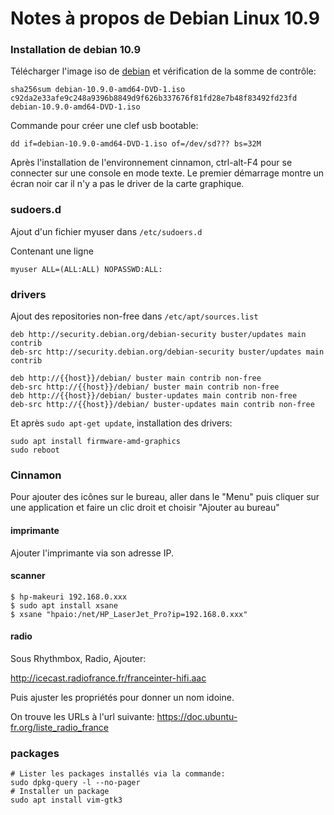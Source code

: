 # Notes à propos de Debian Linux 10.9

### Installation de debian 10.9

Télécharger l'image iso de [debian](https://cdimage.debian.org/debian-cd/current/amd64/iso-dvd/) et vérification de la somme de contrôle:

```
sha256sum debian-10.9.0-amd64-DVD-1.iso 
c92da2e33afe9c248a9396b8849d9f626b337676f81fd28e7b48f83492fd23fd  debian-10.9.0-amd64-DVD-1.iso
```

Commande pour créer une clef usb bootable:

`dd if=debian-10.9.0-amd64-DVD-1.iso of=/dev/sd??? bs=32M`


Après l'installation de l'environnement cinnamon, ctrl-alt-F4 pour se connecter sur une console en mode texte.
Le premier démarrage montre un écran noir car il n'y a pas le driver de la carte graphique.

### sudoers.d

Ajout d'un fichier myuser dans `/etc/sudoers.d`

Contenant une ligne 

```
myuser ALL=(ALL:ALL) NOPASSWD:ALL:
```

### drivers

Ajout des repositories non-free dans `/etc/apt/sources.list`

```
deb http://security.debian.org/debian-security buster/updates main contrib
deb-src http://security.debian.org/debian-security buster/updates main contrib

deb http://{{host}}/debian/ buster main contrib non-free
deb-src http://{{host}}/debian/ buster main contrib non-free
deb http://{{host}}/debian/ buster-updates main contrib non-free
deb-src http://{{host}}/debian/ buster-updates main contrib non-free
```

Et après `sudo apt-get update`, installation des drivers:

```
sudo apt install firmware-amd-graphics
sudo reboot
```

### Cinnamon

Pour ajouter des icônes sur le bureau, aller dans le "Menu" puis cliquer sur une application et faire un clic droit et choisir "Ajouter au bureau"

#### imprimante 

Ajouter l'imprimante via son adresse IP.

#### scanner

```
$ hp-makeuri 192.168.0.xxx 
$ sudo apt install xsane 
$ xsane "hpaio:/net/HP_LaserJet_Pro?ip=192.168.0.xxx"
```
#### radio

Sous Rhythmbox, Radio, Ajouter: 

http://icecast.radiofrance.fr/franceinter-hifi.aac

Puis ajuster les propriétés pour donner un nom idoine.

On trouve les URLs à l'url suivante: https://doc.ubuntu-fr.org/liste_radio_france

### packages


```
# Lister les packages installés via la commande: 
sudo dpkg-query -l --no-pager
# Installer un package
sudo apt install vim-gtk3
```


